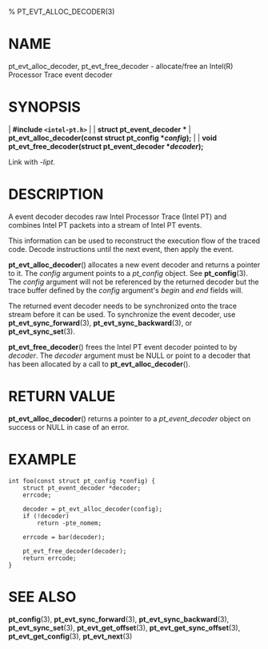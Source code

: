 % PT_EVT_ALLOC_DECODER(3)

<!---
 ! Copyright (C) 2015-2025 Intel Corporation
 ! SPDX-License-Identifier: BSD-3-Clause
 !
 ! Redistribution and use in source and binary forms, with or without
 ! modification, are permitted provided that the following conditions are met:
 !
 !  * Redistributions of source code must retain the above copyright notice,
 !    this list of conditions and the following disclaimer.
 !  * Redistributions in binary form must reproduce the above copyright notice,
 !    this list of conditions and the following disclaimer in the documentation
 !    and/or other materials provided with the distribution.
 !  * Neither the name of Intel Corporation nor the names of its contributors
 !    may be used to endorse or promote products derived from this software
 !    without specific prior written permission.
 !
 ! THIS SOFTWARE IS PROVIDED BY THE COPYRIGHT HOLDERS AND CONTRIBUTORS "AS IS"
 ! AND ANY EXPRESS OR IMPLIED WARRANTIES, INCLUDING, BUT NOT LIMITED TO, THE
 ! IMPLIED WARRANTIES OF MERCHANTABILITY AND FITNESS FOR A PARTICULAR PURPOSE
 ! ARE DISCLAIMED. IN NO EVENT SHALL THE COPYRIGHT OWNER OR CONTRIBUTORS BE
 ! LIABLE FOR ANY DIRECT, INDIRECT, INCIDENTAL, SPECIAL, EXEMPLARY, OR
 ! CONSEQUENTIAL DAMAGES (INCLUDING, BUT NOT LIMITED TO, PROCUREMENT OF
 ! SUBSTITUTE GOODS OR SERVICES; LOSS OF USE, DATA, OR PROFITS; OR BUSINESS
 ! INTERRUPTION) HOWEVER CAUSED AND ON ANY THEORY OF LIABILITY, WHETHER IN
 ! CONTRACT, STRICT LIABILITY, OR TORT (INCLUDING NEGLIGENCE OR OTHERWISE)
 ! ARISING IN ANY WAY OUT OF THE USE OF THIS SOFTWARE, EVEN IF ADVISED OF THE
 ! POSSIBILITY OF SUCH DAMAGE.
 !-->

# NAME

pt_evt_alloc_decoder, pt_evt_free_decoder - allocate/free an Intel(R) Processor
Trace event decoder


# SYNOPSIS

| **\#include `<intel-pt.h>`**
|
| **struct pt_event_decoder \***
| **pt_evt_alloc_decoder(const struct pt_config \**config*);**
|
| **void pt_evt_free_decoder(struct pt_event_decoder \**decoder*);**

Link with *-lipt*.


# DESCRIPTION

A event decoder decodes raw Intel Processor Trace (Intel PT) and combines Intel
PT packets into a stream of Intel PT events.

This information can be used to reconstruct the execution flow of the traced
code.  Decode instructions until the next event, then apply the event.

**pt_evt_alloc_decoder**() allocates a new event decoder and returns a pointer
to it.  The *config* argument points to a *pt_config* object.  See
**pt_config**(3).  The *config* argument will not be referenced by the returned
decoder but the trace buffer defined by the *config* argument's *begin* and
*end* fields will.

The returned event decoder needs to be synchronized onto the trace stream before
it can be used.  To synchronize the event decoder, use
**pt_evt_sync_forward**(3), **pt_evt_sync_backward**(3), or
**pt_evt_sync_set**(3).

**pt_evt_free_decoder**() frees the Intel PT event decoder pointed to by
*decoder*.  The *decoder* argument must be NULL or point to a decoder that has
been allocated by a call to **pt_evt_alloc_decoder**().


# RETURN VALUE

**pt_evt_alloc_decoder**() returns a pointer to a *pt_event_decoder* object on
success or NULL in case of an error.


# EXAMPLE

~~~{.c}
int foo(const struct pt_config *config) {
	struct pt_event_decoder *decoder;
	errcode;

	decoder = pt_evt_alloc_decoder(config);
	if (!decoder)
		return -pte_nomem;

	errcode = bar(decoder);

	pt_evt_free_decoder(decoder);
	return errcode;
}
~~~


# SEE ALSO

**pt_config**(3), **pt_evt_sync_forward**(3), **pt_evt_sync_backward**(3),
**pt_evt_sync_set**(3), **pt_evt_get_offset**(3), **pt_evt_get_sync_offset**(3),
**pt_evt_get_config**(3), **pt_evt_next**(3)
